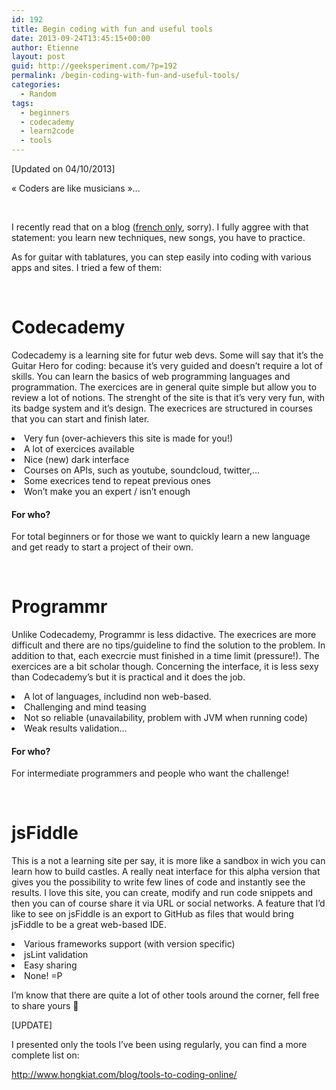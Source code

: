 ```yaml
---
id: 192
title: Begin coding with fun and useful tools
date: 2013-09-24T13:45:15+00:00
author: Etienne
layout: post
guid: http://geeksperiment.com/?p=192
permalink: /begin-coding-with-fun-and-useful-tools/
categories:
  - Random
tags:
  - beginners
  - codecademy
  - learn2code
  - tools
---
```

[Updated on 04/10/2013]

&laquo;&nbsp;Coders are like musicians&nbsp;&raquo;&#8230;

&nbsp;

I recently read that on a blog ([french only](http://www.geek-directeur-technique.com/2013/07/08/si-les-informaticiens-etaient-des-sportifs-ou-des-musiciens), sorry). I fully aggree with that statement: you learn new techniques, new songs, you have to practice.<!--more-->

As for guitar with tablatures, you can step easily into coding with various apps and sites. I tried a few of them:

&nbsp;

# Codecademy

Codecademy is a learning site for futur web devs. Some will say that it&rsquo;s the Guitar Hero for coding: because it&rsquo;s very guided and doesn&rsquo;t require a lot of skills. You can learn the basics of web programming languages and programmation. The exercices are in general quite simple but allow you to review a lot of notions. The strenght of the site is that it&rsquo;s very very fun, with its badge system and it&rsquo;s design. The execrices are structured in courses that you can start and finish later. 

<li class="liPros">
  Very fun (over-achievers this site is made for you!)
</li>
<li class="liPros">
  A lot of exercices available
</li>
<li class="liPros">
  Nice (new) dark interface
</li>
<li class="liPros">
  Courses on APIs, such as youtube, soundcloud, twitter,&#8230;
</li>

<li class="liCons">
  Some execrices tend to repeat previous ones
</li>
<li class="liCons">
  Won&rsquo;t make you an expert / isn&rsquo;t enough
</li>

#### For who?

For total beginners or for those we want to quickly learn a new language and get ready to start a project of their own.

&nbsp;

# Programmr

Unlike Codecademy, Programmr is less didactive. The execrices are more difficult and there are no tips/guideline to find the solution to the problem. In addition to that, each execrcie must finished in a time limit (pressure!). The exercices are a bit scholar though. Concerning the interface, it is less sexy than Codecademy&rsquo;s but it is practical and it does the job.

<li class="liPros">
  A lot of languages, includind non web-based.
</li>
<li class="liPros">
  Challenging and mind teasing
</li>

<li class="liCons">
  Not so reliable (unavailability, problem with JVM when running code)
</li>
<li class="liCons">
  Weak results validation&#8230;
</li>

#### For who?

For intermediate programmers and people who want the challenge!

&nbsp;

# jsFiddle

This is a not a learning site per say, it is more like a sandbox in wich you can learn how to build castles. A really neat interface for this alpha version that gives you the possibility to write few lines of code and instantly see the results. I love this site, you can create, modify and run code snippets and then you can of course share it via URL or social networks. A feature that I&rsquo;d like to see on jsFiddle is an export to GitHub as files that would bring jsFiddle to be a great web-based IDE.

<li class="liPros">
  Various frameworks support (with version specific)
</li>
<li class="liPros">
  jsLint validation
</li>
<li class="liPros">
  Easy sharing
</li>

<li class="liCons">
  None! =P
</li>

I&rsquo;m know that there are quite a lot of other tools around the corner, fell free to share yours 🙂

[UPDATE]

I presented only the tools I&rsquo;ve been using regularly, you can find a more complete list on:

<http://www.hongkiat.com/blog/tools-to-coding-online/>